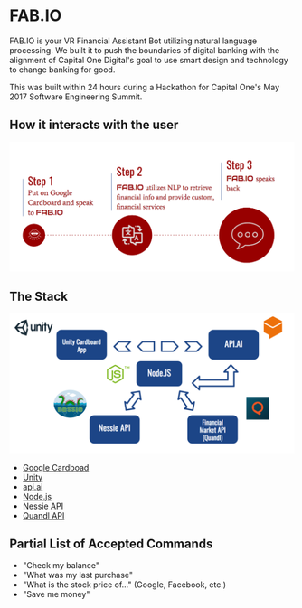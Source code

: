 # FAB.IO

FAB.IO is your VR Financial Assistant Bot utilizing natural language processing. We built it to push the boundaries of digital banking with the alignment of Capital One Digital's goal to use smart design and technology to change banking for good. 

This was built within 24 hours during a Hackathon for Capital One's May 2017 Software Engineering Summit.

## How it interacts with the user

![How it works](/images/how-it-works.png?raw=true)

## The Stack

![The stack](/images/stack.png?raw=true)

- [Google Cardboad](https://vr.google.com/cardboard/)
- [Unity](https://unity3d.com/)
- [api.ai](https://api.ai/)
- [Node.js](https://nodejs.org/)
- [Nessie API](http://api.reimaginebanking.com/)
- [Quandl API](https://www.quandl.com/)

## Partial List of Accepted Commands 

- "Check my balance" 
- "What was my last purchase"
- "What is the stock price of..." (Google, Facebook, etc.) 
- "Save me money" 
